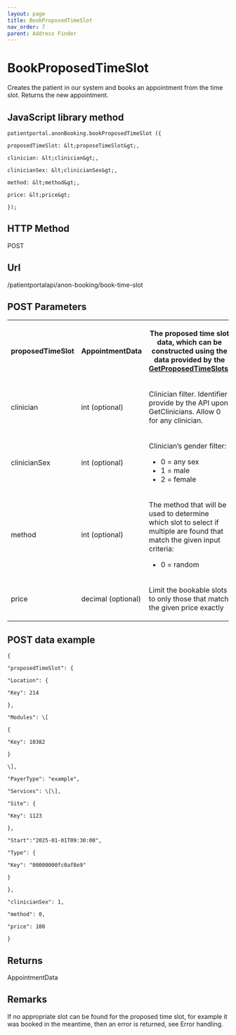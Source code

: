 ```yaml
---
layout: page
title: BookProposedTimeSlot
nav_order: 7
parent: Address Finder
---
```


# BookProposedTimeSlotCreates the patient in our system and books an appointment from the time slot. Returns the new appointment.## JavaScript library method```patientportal.anonBooking.bookProposedTimeSlot ({proposedTimeSlot: &lt;proposeTimeSlot&gt;,clinician: &lt;clinician&gt;,clinicianSex: &lt;clinicianSex&gt;,method: &lt;method&gt;,price: &lt;price&gt;});```## HTTP MethodPOST## ****Url****/patientportalapi/anon-booking/book-time-slot## POST Parameters<table><tbody><tr><th><p>proposedTimeSlot</p></th><th><p>AppointmentData</p></th><th><p>The proposed time slot data, which can be constructed using the data provided by the <a href="#_GetProposedTimeSlots">GetProposedTimeSlots</a>.</p></th></tr><tr><td><p>clinician</p></td><td><p>int (optional)</p></td><td><p>Clinician filter. Identifier provide by the API upon GetClinicians. Allow 0 for any clinician.</p></td></tr><tr><td><p>clinicianSex</p></td><td><p>int (optional)</p></td><td><p>Clinician’s gender filter:</p><ul><li>0 = any sex</li><li>1 = male</li><li>2 = female</li></ul></td></tr><tr><td><p>method</p></td><td><p>int (optional)</p></td><td><p>The method that will be used to determine which slot to select if multiple are found that match the given input criteria:</p><ul><li>0 = random</li></ul></td></tr><tr><td><p>price</p></td><td><p>decimal (optional)</p></td><td><p>Limit the bookable slots to only those that match the given price exactly</p></td></tr></tbody></table>## POST data example```{"proposedTimeSlot": {"Location": {"Key": 214},"Modules": \[{"Key": 10382}\],"PayerType": "example","Services": \[\],"Site": {"Key": 1123},"Start":"2025-01-01T09:30:00","Type": {"Key": "00000000fc0af8e9"}},"clinicianSex": 1,"method": 0,"price": 100}```## ReturnsAppointmentData## RemarksIf no appropriate slot can be found for the proposed time slot, for example it was booked in the meantime, then an error is returned, see Error handling.